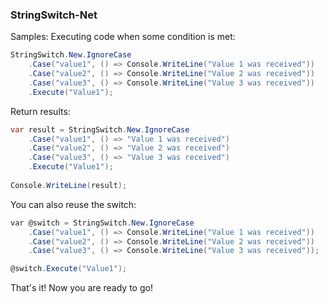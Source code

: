### StringSwitch-Net

Samples:
Executing code when some condition is met:
````csharp
StringSwitch.New.IgnoreCase
    .Case("value1", () => Console.WriteLine("Value 1 was received"))
    .Case("value2", () => Console.WriteLine("Value 2 was received"))
    .Case("value3", () => Console.WriteLine("Value 3 was received"))
    .Execute("Value1");
````

Return results:
````csharp
var result = StringSwitch.New.IgnoreCase
    .Case("value1", () => "Value 1 was received")
    .Case("value2", () => "Value 2 was received")
    .Case("value3", () => "Value 3 was received")
    .Execute("Value1");
    
Console.WriteLine(result);
````


You can also reuse the switch:
````csharp
var @switch = StringSwitch.New.IgnoreCase
    .Case("value1", () => Console.WriteLine("Value 1 was received"))
    .Case("value2", () => Console.WriteLine("Value 2 was received"))
    .Case("value3", () => Console.WriteLine("Value 3 was received"));

@switch.Execute("Value1");
````


That's it! Now you are ready to go!
